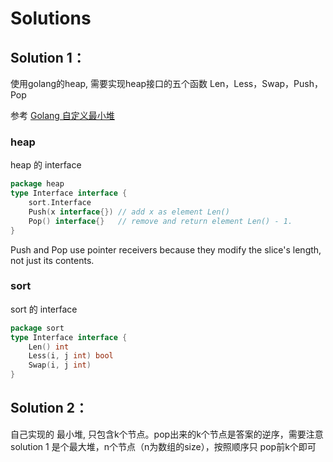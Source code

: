 # Solutions

## Solution 1：
使用golang的heap, 需要实现heap接口的五个函数 Len，Less，Swap，Push，Pop

参考 [Golang 自定义最小堆](https://leetcode-cn.com/problems/top-k-frequent-words/solution/golang-zi-ding-yi-zui-xiao-dui-by-yanert-3zaz/)
### heap
heap 的 interface
```go
package heap
type Interface interface {
	sort.Interface
	Push(x interface{}) // add x as element Len()
	Pop() interface{}   // remove and return element Len() - 1.
}
```
Push and Pop use pointer receivers because they modify the slice's length, not just its contents.

### sort
sort 的 interface
```go
package sort
type Interface interface {
	Len() int
	Less(i, j int) bool
	Swap(i, j int)
}
```

## Solution 2：
自己实现的 最小堆, 只包含k个节点。pop出来的k个节点是答案的逆序，需要注意
solution 1 是个最大堆，n个节点（n为数组的size），按照顺序只 pop前k个即可